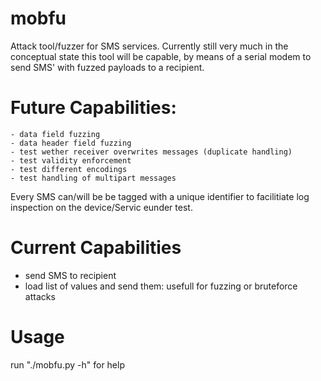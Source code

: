 mobfu
=====
Attack tool/fuzzer for SMS services.
Currently still very much in the conceptual state this tool will be capable, by means of a serial modem to send
SMS' with fuzzed payloads to a recipient.

Future Capabilities:
===================
	- data field fuzzing
	- data header field fuzzing
	- test wether receiver overwrites messages (duplicate handling)
	- test validity enforcement
	- test different encodings
	- test handling of multipart messages

Every SMS can/will be be tagged with a unique identifier to facilitiate log inspection on the device/Servic eunder test.

Current Capabilities
======================
- send SMS to recipient
- load list of values and send them: usefull for fuzzing or bruteforce attacks

Usage
=====
run "./mobfu.py -h" for help


